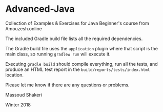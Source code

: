 # Advanced-Java
Collection of Examples &amp; Exercises for Java Beginner's course from Amouzesh.online

The included Gradle build file lists all the required dependencies.

The Gradle build file uses the `application` plugin where that script is the
 main class, so running `gradlew run` will execute it.

Executing `gradle build` should compile everything, run all the tests,
and produce an HTML test report in the `build/reports/tests/index.html`
location.

Please let me know if there are any questions or problems.

Massoud Shakeri

Winter 2018
